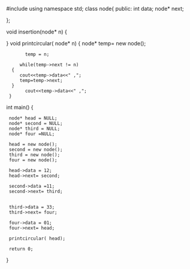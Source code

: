 #include<iostream>
   using namespace std;
   class node{
       public:
       int data;
       node* next;
       
   };
   
   void insertion(node* n)
   {
   	
   	
   	
   }
 void  printcircular( node* n)
       { 
           node* temp= new node();
           
           temp = n;
           
         while(temp->next != n)
      {
         cout<<temp->data<<" ,";
         temp=temp->next;
      }
           cout<<temp->data<<" ,";
     }
     
     
   int main()
   { 
       
     node* head = NULL;
     node* second = NULL;
     node* third = NULL;
     node* four =NULL;
     
     head = new node();
     second = new node();
     third = new node();
     four = new node();
     
     head->data = 12;
     head->next= second;
     
     second->data =11;
     second->next= third;
     
     
     third->data = 33;
     third->next= four;
     
     four->data = 01;
     four->next= head;
     
     printcircular( head);
     
     return 0;  
    
   }
